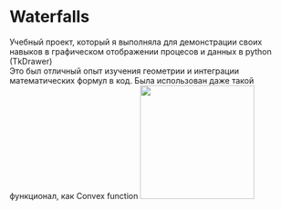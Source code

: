# Waterfalls
Учебный проект, который я выполняла для демонстрации своих навыков в графическом отображении процесов и данных в python (TkDrawer)
\
Это был отличный опыт изучения геометрии и интеграции математических формул в код. 
Была использован даже такой функционал, как Convex function
<img src="[Assets/icon.png](https://github.com/lilplipmax/waterfalls/assets/149680455/d61ee132-0a52-47f4-8b58-b3b2f582fd77)" width="200">

